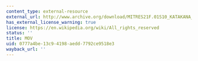 ```yaml
---
content_type: external-resource
external_url: http://www.archive.org/download/MITRES21F.01S10_KATAKANA_EXERCISES/3c6.mov
has_external_license_warning: true
license: https://en.wikipedia.org/wiki/All_rights_reserved
status: ''
title: MOV
uid: 0777a4be-13c9-4198-aedd-7792ce9518e3
wayback_url: ''
---
```


